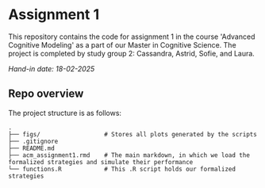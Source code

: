 # Assignment 1

This repository contains the code for assignment 1 in the course 'Advanced Cognitive Modeling' as a part of our Master in Cognitive Science. The project is completed by study group 2: Cassandra, Astrid, Sofie, and Laura.

*Hand-in date: 18-02-2025*


## Repo overview
The project structure is as follows:

```
.
├── figs/                  # Stores all plots generated by the scripts
├── .gitignore
├── README.md
├── acm_assignment1.rmd    # The main markdown, in which we load the formalized strategies and simulate their performance
└── functions.R            # This .R script holds our formalized strategies
```
